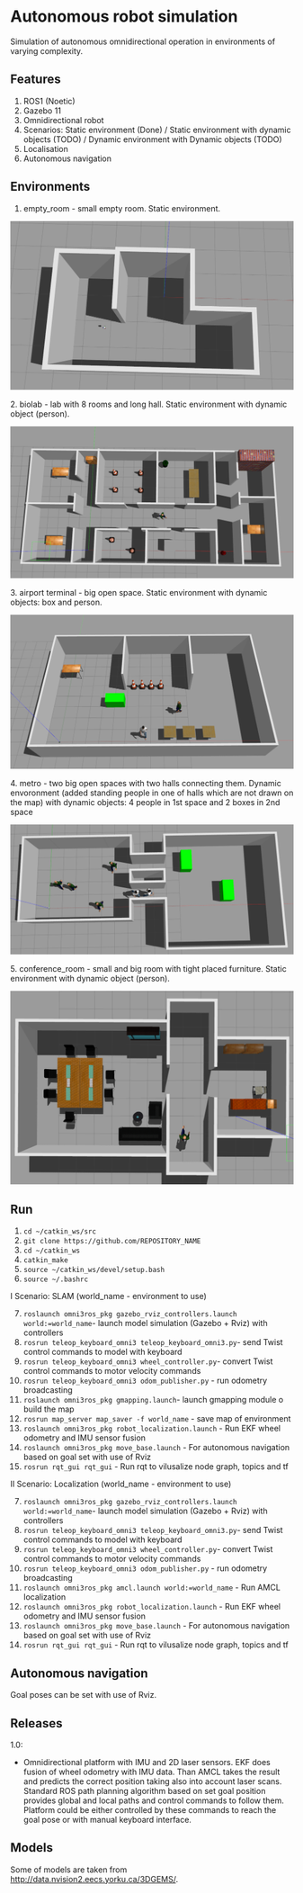 # Autonomous robot simulation
Simulation of autonomous omnidirectional operation in environments of varying complexity.

## Features
1. ROS1 (Noetic)
2. Gazebo 11
3. Omnidirectional robot
4. Scenarios: Static environment (Done) / Static environment with dynamic objects (TODO) / Dynamic environment with Dynamic objects (TODO)
5. Localisation
6. Autonomous navigation
  
## Environments
1. empty_room - small empty room. Static environment.
<p align="center">
  <img src="images/room.png">
  <br/>
</p>
2. biolab - lab with 8 rooms and long hall. Static environment with dynamic object (person).
<p align="center">
  <img src="images/biolab.png">
  <br/>
</p>
3. airport terminal - big open space. Static environment with dynamic objects: box and person.
<p align="center">
  <img src="images/airport_terminal.png">
  <br/>
</p>
4. metro - two big open spaces with two halls connecting them. Dynamic envoronment (added standing people in one of halls which are not drawn on the map) with dynamic objects: 4 people in 1st space and 2 boxes in 2nd space
<p align="center">
  <img src="images/metro.png">
  <br/>
</p>
5. conference_room - small and big room with tight placed furniture. Static environment with dynamic object (person).  
<p align="center">
  <img src="images/conference_room.png">
  <br/>
</p>

## Run
1.  `cd ~/catkin_ws/src`
2.  `git clone https://github.com/REPOSITORY_NAME`
3.  `cd ~/catkin_ws`
4.  `catkin_make`
5.  `source ~/catkin_ws/devel/setup.bash`
6.  `source ~/.bashrc`

I Scenario: SLAM (world_name - environment to use)

7. `roslaunch omni3ros_pkg gazebo_rviz_controllers.launch world:=world_name`- launch model simulation (Gazebo + Rviz) with controllers
8. `rosrun teleop_keyboard_omni3 teleop_keyboard_omni3.py`- send Twist control commands to model with keyboard
9. `rosrun teleop_keyboard_omni3 wheel_controller.py`- convert Twist control commands to motor velocity commands
10. `rosrun teleop_keyboard_omni3 odom_publisher.py` - run odometry broadcasting
11. `roslaunch omni3ros_pkg gmapping.launch`- launch gmapping module o build the map
12. `rosrun map_server map_saver -f world_name` - save map of environment
13. `roslaunch omni3ros_pkg robot_localization.launch` - Run EKF wheel odometry and IMU sensor fusion
14. `roslaunch omni3ros_pkg move_base.launch` - For autonomous navigation based on goal set with use of Rviz
15. `rosrun rqt_gui rqt_gui` - Run rqt to vilusalize node graph, topics and tf 

II Scenario: Localization (world_name - environment to use)

7. `roslaunch omni3ros_pkg gazebo_rviz_controllers.launch world:=world_name`- launch model simulation (Gazebo + Rviz) with controllers
8. `rosrun teleop_keyboard_omni3 teleop_keyboard_omni3.py`- send Twist control commands to model with keyboard
9. `rosrun teleop_keyboard_omni3 wheel_controller.py`- convert Twist control commands to motor velocity commands
10. `rosrun teleop_keyboard_omni3 odom_publisher.py` - run odometry broadcasting
11. `roslaunch omni3ros_pkg amcl.launch world:=world_name` - Run AMCL localization
12. `roslaunch omni3ros_pkg robot_localization.launch` - Run EKF wheel odometry and IMU sensor fusion
13. `roslaunch omni3ros_pkg move_base.launch` - For autonomous navigation based on goal set with use of Rviz
14. `rosrun rqt_gui rqt_gui` - Run rqt to vilusalize node graph, topics and tf 

## Autonomous navigation
Goal poses can be set with use of Rviz. 

## Releases
1.0:
* Omnidirectional platform with IMU and 2D laser sensors. EKF does fusion of wheel odometry with IMU data. Than AMCL takes the result and predicts the correct position taking also into account laser scans. Standard ROS path planning algorithm based on set goal position provides global and local paths and control commands to follow them. Platform could be either controlled by these commands to reach the goal pose or with manual keyboard interface.

## Models
Some of models are taken from http://data.nvision2.eecs.yorku.ca/3DGEMS/.